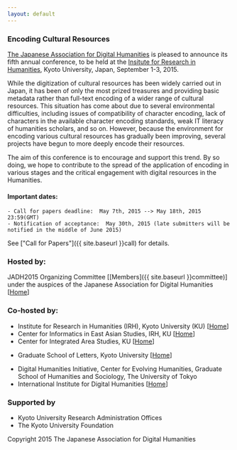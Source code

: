 ```yaml
---
layout: default
---
```


### Encoding Cultural Resources

[The Japanese Association for Digital Humanities](http://www.jadh.org/)
is pleased to announce its fifth annual conference, to be held at the
[Insitute for Research in Humanities](http://www.zinbun.kyoto-u.ac.jp/e/institute/access-institute/access_e.htm),
Kyoto University, Japan, September 1-3,
2015. 

While the digitization of cultural resources has been widely carried
out in Japan, it has been of only the most prized treasures and
providing basic metadata rather than full-text encoding of a wider
range of cultural resources. This situation has come about due to
several environmental difficulties, including issues of compatibility
of character encoding, lack of characters in the available character
encoding standards, weak IT literacy of humanities scholars,
and so on. However, because the environment for encoding various
cultural resources has gradually been improving, several projects have
begun to more deeply encode their resources. 

The aim of this conference is to encourage and support this trend. By
so doing, we hope to contribute to the spread of the application of
encoding in various stages and the critical engagement with digital
resources in the Humanities.

#### Important dates:
	- Call for papers deadline:  May 7th, 2015 --> May 18th, 2015 23:59(GMT)
	- Notification of acceptance:  May 30th, 2015 (late submitters will be notified in the middle of June 2015)

See ["Call for Papers"]({{ site.baseurl }}call) for details.

### Hosted by:

JADH2015 Organizing Committee
[[Members]({{ site.baseurl }}committee)]
 under the auspices of the Japanese Association for Digital Humanities
[[Home](http://www.jadh.org/)]

### Co-hosted by:

 * Institute for Research in Humanities (IRH), Kyoto University (KU)
   [[Home](http://www.zinbun.kyoto-u.ac.jp/e/)]
 * Center for Informatics in East Asian Studies, IRH, KU 
   [[Home](http://www.kita.zinbun.kyoto-u.ac.jp/)]
 * Center for Integrated Area Studies, KU [[Home](http://www.cias.kyoto-u.ac.jp/en/)]
<!---
The Center for Integrated Area Studies (CIAS) at Kyoto University was established with the aims of integrating information resources for area studies, conducting research in integrated area studies, and making research resources and facilities available to universities and other research institutions, both nationwide and globally.
-->
 * Graduate School of Letters, Kyoto University [[Home](http://www.kyoto-u.ac.jp/en/about/profile/faculty/faculties_and_graduate/letters.html)]
 <!-- * URA -->
 * Digital Humanities Initiative, Center for Evolving Humanities, Graduate
School of Humanities and Sociology, The University of Tokyo
 * International Institute for Digital Humanities
 [[Home](http://www.dhii.jp/index-e.html)]

### Supported by 

 * Kyoto University Research Administration Offices
 * The Kyoto University Foundation 

<!--
### Co-sponsored by:

 * The Mathematical Linguistic Society of Japan
[[Home](http://www.math-ling.org/e-index.html)]
 * IPSJ SIG Computers and the Humanities
[[Home](http://www.jinmoncom.jp/)]
 * Japan Association for East Asian Text Processing (JAET)
[[Home](http://www.jaet.gr.jp/index.html)]
 * Japan Association for the Contemporary and Applied Philosophy
[[Home](https://sites.google.com/site/jacapweb/)]
 * Japan Art Documentation Society (JADS)
[[Home](http://www.jads.org/eng/index.html)]
 * Japan Society of Library and Information Science (JSLIS)
[[Home](http://www.jslis.jp/aboutjslis_1_en.html)]
 * Japan Society for Information and Media Studies (JSIMS)
[[Home](http://www.jsims.jp/)]
-->

Copyright 2015 The Japanese Association for Digital Humanities

